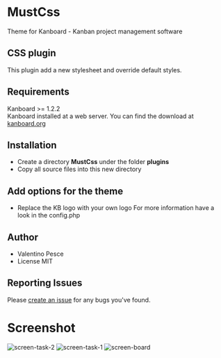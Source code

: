 # MustCss
Theme for Kanboard - Kanban project management software

CSS plugin
------------
This plugin add a new stylesheet and override default styles.

Requirements
------------
Kanboard >= 1.2.2  
Kanboard installed at a web server.
You can find the download at [kanboard.org](https://kanboard.org/)

Installation
------------
- Create a directory **MustCss** under the folder **plugins**
- Copy all source files into this new directory

Add options for the theme
------------
- Replace the KB logo with your own logo
For more information have a look in the config.php

Author
------------
- Valentino Pesce
- License MIT

Reporting Issues
------------
Please [create an issue](https://github.com/kenlog/MustCss/issues) for any bugs you've found.

# Screenshot

![screen-task-2](https://user-images.githubusercontent.com/11728231/42684378-2a63da46-8690-11e8-8368-fbaa02597789.jpg)
![screen-task-1](https://user-images.githubusercontent.com/11728231/42686665-e5e11d46-8696-11e8-9693-00c116fad116.jpg)
![screen-board](https://user-images.githubusercontent.com/11728231/42684380-2ad07520-8690-11e8-9428-2ee4b760909d.jpg)
